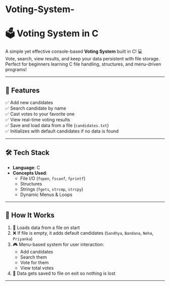 # Voting-System-

# 🗳️ Voting System in C

A simple yet effective console-based **Voting System** built in C! 💻  
Vote, search, view results, and keep your data persistent with file storage.  
Perfect for beginners learning C file handling, structures, and menu-driven programs!

---

## 📌 Features

✅ Add new candidates  
✅ Search candidate by name  
✅ Cast votes to your favorite one  
✅ View real-time voting results  
✅ Save and load data from a file (`candidates.txt`)  
✅ Initializes with default candidates if no data is found

---

## 🛠️ Tech Stack

- **Language**: C
- **Concepts Used**:  
  - File I/O (`fopen`, `fscanf`, `fprintf`)  
  - Structures  
  - Strings (`fgets`, `strcmp`, `strcpy`)  
  - Dynamic Menus & Loops  

---

## 🧠 How It Works

1. 📂 Loads data from a file on start
2. ❌ If file is empty, it adds default candidates (`Sandhya`, `Bandana`, `Neha`, `Priyanka`)
3. 🎮 Menu-based system for user interaction:
   - Add candidates
   - Search them
   - Vote for them
   - View total votes
4. 💾 Data gets saved to file on exit so nothing is lost

---


